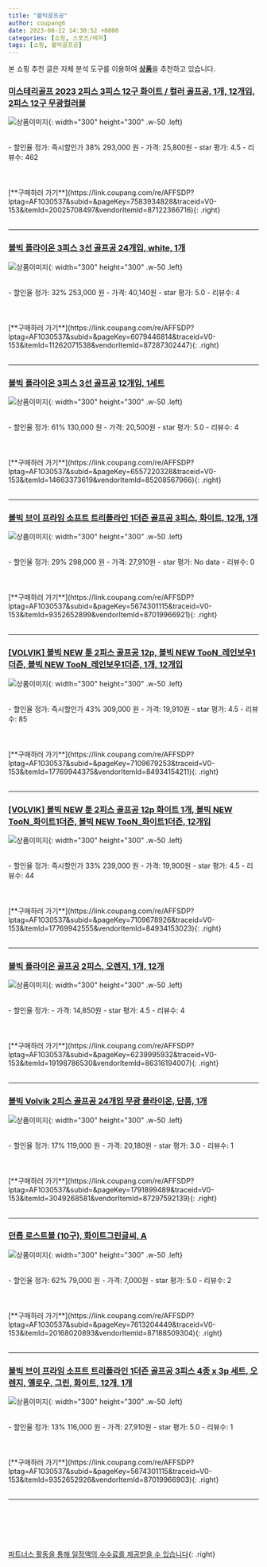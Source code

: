 ```yaml
---
title: "볼빅골프공"
author: coupang6
date: 2023-08-22 14:30:52 +0800
categories: [쇼핑, 스포츠/레저]
tags: [쇼핑, 볼빅골프공]
---
```


본 쇼핑 추천 글은 자체 분석 도구를 이용하여 [**상품**](https://link.coupang.com/a/bao1ui)을 추천하고 있습니다.

### [미스테리골프 2023 2피스 3피스 12구 화이트 / 컬러 골프공, 1개, 12개입, 2피스 12구 무광컬러볼](https://link.coupang.com/re/AFFSDP?lptag=AF1030537&subid=&pageKey=7583934828&traceid=V0-153&itemId=20025708497&vendorItemId=87122366716)

![상품이미지](https://thumbnail7.coupangcdn.com/thumbnails/remote/230x230ex/image/vendor_inventory/a613/bc4f85fc9931bb1b6a046cfdba2501cab99c60c956faebf828920762b306.jpg){: width="300" height="300" .w-50 .left}


<br>
- 할인율 정가: 즉시할인가 38%  293,000   원
- 가격: 25,800원
- star 평가: 4.5
- 리뷰수: 462
<br>
<br>
<br>
<br>
[**구매하러 가기**](https://link.coupang.com/re/AFFSDP?lptag=AF1030537&subid=&pageKey=7583934828&traceid=V0-153&itemId=20025708497&vendorItemId=87122366716){: .right}
<br>
<br>

---

### [볼빅 플라이온 3피스 3선 골프공 24개입, white, 1개](https://link.coupang.com/re/AFFSDP?lptag=AF1030537&subid=&pageKey=6079446814&traceid=V0-153&itemId=11262071538&vendorItemId=87287302447)

![상품이미지](https://thumbnail8.coupangcdn.com/thumbnails/remote/230x230ex/image/vendor_inventory/bacf/ad00dfac3edacb52f9709d13d6485db775ec7581583e6037dc89d374879f.jpg){: width="300" height="300" .w-50 .left}


<br>
- 할인율 정가: 32%  253,000   원
- 가격: 40,140원
- star 평가: 5.0
- 리뷰수: 4
<br>
<br>
<br>
<br>
[**구매하러 가기**](https://link.coupang.com/re/AFFSDP?lptag=AF1030537&subid=&pageKey=6079446814&traceid=V0-153&itemId=11262071538&vendorItemId=87287302447){: .right}
<br>
<br>

---

### [볼빅 플라이온 3피스 3선 골프공 12개입, 1세트](https://link.coupang.com/re/AFFSDP?lptag=AF1030537&subid=&pageKey=6557220328&traceid=V0-153&itemId=14663373619&vendorItemId=85208567966)

![상품이미지](https://thumbnail8.coupangcdn.com/thumbnails/remote/230x230ex/image/vendor_inventory/bacf/ad00dfac3edacb52f9709d13d6485db775ec7581583e6037dc89d374879f.jpg){: width="300" height="300" .w-50 .left}


<br>
- 할인율 정가: 61%  130,000   원
- 가격: 20,500원
- star 평가: 5.0
- 리뷰수: 4
<br>
<br>
<br>
<br>
[**구매하러 가기**](https://link.coupang.com/re/AFFSDP?lptag=AF1030537&subid=&pageKey=6557220328&traceid=V0-153&itemId=14663373619&vendorItemId=85208567966){: .right}
<br>
<br>

---

### [볼빅 브이 프라임 소프트 트리플라인 1더즌 골프공 3피스, 화이트, 12개, 1개](https://link.coupang.com/re/AFFSDP?lptag=AF1030537&subid=&pageKey=5674301115&traceid=V0-153&itemId=9352652899&vendorItemId=87019966921)

![상품이미지](https://thumbnail9.coupangcdn.com/thumbnails/remote/230x230ex/image/vendor_inventory/e62f/3e077553ead484c39b89daccc69c299c8200f48802d8300c56de52267837.jpg){: width="300" height="300" .w-50 .left}


<br>
- 할인율 정가: 29%  298,000   원
- 가격: 27,910원
- star 평가: No data
- 리뷰수: 0
<br>
<br>
<br>
<br>
[**구매하러 가기**](https://link.coupang.com/re/AFFSDP?lptag=AF1030537&subid=&pageKey=5674301115&traceid=V0-153&itemId=9352652899&vendorItemId=87019966921){: .right}
<br>
<br>

---

### [[VOLVIK] 볼빅 NEW 툰 2피스 골프공 12p, 볼빅 NEW TooN_레인보우1더즌, 볼빅 NEW TooN_레인보우1더즌, 1개, 12개입](https://link.coupang.com/re/AFFSDP?lptag=AF1030537&subid=&pageKey=7109679253&traceid=V0-153&itemId=17769944375&vendorItemId=84934154211)

![상품이미지](https://thumbnail8.coupangcdn.com/thumbnails/remote/230x230ex/image/vendor_inventory/7066/a5883b77c02344c65bcaa4cfab0072d7acc8b9a484d209be411050362c3f.jpg){: width="300" height="300" .w-50 .left}


<br>
- 할인율 정가: 즉시할인가 43%  309,000   원
- 가격: 19,910원
- star 평가: 4.5
- 리뷰수: 85
<br>
<br>
<br>
<br>
[**구매하러 가기**](https://link.coupang.com/re/AFFSDP?lptag=AF1030537&subid=&pageKey=7109679253&traceid=V0-153&itemId=17769944375&vendorItemId=84934154211){: .right}
<br>
<br>

---

### [[VOLVIK] 볼빅 NEW 툰 2피스 골프공 12p 화이트 1개, 볼빅 NEW TooN_화이트1더즌, 볼빅 NEW TooN_화이트1더즌, 12개입](https://link.coupang.com/re/AFFSDP?lptag=AF1030537&subid=&pageKey=7109678926&traceid=V0-153&itemId=17769942555&vendorItemId=84934153023)

![상품이미지](https://thumbnail10.coupangcdn.com/thumbnails/remote/230x230ex/image/vendor_inventory/874a/43fdc5be58ce2605411d70b4f7e44d2482e2260db8983b50559787d936a3.jpg){: width="300" height="300" .w-50 .left}


<br>
- 할인율 정가: 즉시할인가 33%  239,000   원
- 가격: 19,900원
- star 평가: 4.5
- 리뷰수: 44
<br>
<br>
<br>
<br>
[**구매하러 가기**](https://link.coupang.com/re/AFFSDP?lptag=AF1030537&subid=&pageKey=7109678926&traceid=V0-153&itemId=17769942555&vendorItemId=84934153023){: .right}
<br>
<br>

---

### [볼빅 플라이온 골프공 2피스, 오렌지, 1개, 12개](https://link.coupang.com/re/AFFSDP?lptag=AF1030537&subid=&pageKey=6239995932&traceid=V0-153&itemId=19198786530&vendorItemId=86316194007)

![상품이미지](https://thumbnail9.coupangcdn.com/thumbnails/remote/230x230ex/image/retail/images/2023/06/19/11/9/ba259fbb-5c9f-49b1-9453-e74457c46186.jpg){: width="300" height="300" .w-50 .left}


<br>
- 할인율 정가: 
- 가격: 14,850원
- star 평가: 4.5
- 리뷰수: 4
<br>
<br>
<br>
<br>
[**구매하러 가기**](https://link.coupang.com/re/AFFSDP?lptag=AF1030537&subid=&pageKey=6239995932&traceid=V0-153&itemId=19198786530&vendorItemId=86316194007){: .right}
<br>
<br>

---

### [볼빅 Volvik 2피스 골프공 24개입 무광 플라이온, 단품, 1개](https://link.coupang.com/re/AFFSDP?lptag=AF1030537&subid=&pageKey=1791899489&traceid=V0-153&itemId=3049268581&vendorItemId=87297592139)

![상품이미지](https://thumbnail9.coupangcdn.com/thumbnails/remote/230x230ex/image/vendor_inventory/29d3/42adc805b2baa951381cff37c75c777f9dd820047235490bfbdcebfa8dc0.jpg){: width="300" height="300" .w-50 .left}


<br>
- 할인율 정가: 17%  119,000   원
- 가격: 20,180원
- star 평가: 3.0
- 리뷰수: 1
<br>
<br>
<br>
<br>
[**구매하러 가기**](https://link.coupang.com/re/AFFSDP?lptag=AF1030537&subid=&pageKey=1791899489&traceid=V0-153&itemId=3049268581&vendorItemId=87297592139){: .right}
<br>
<br>

---

### [던롭 로스트볼 (10구), 화이트그린글씨, A](https://link.coupang.com/re/AFFSDP?lptag=AF1030537&subid=&pageKey=7613204449&traceid=V0-153&itemId=20168020893&vendorItemId=87188509304)

![상품이미지](https://thumbnail10.coupangcdn.com/thumbnails/remote/230x230ex/image/vendor_inventory/161c/b66b1bdf859678c81b1e5380ade323a37e66f2bbc22dd7b6c2a09994aa4a.png){: width="300" height="300" .w-50 .left}


<br>
- 할인율 정가: 62%  79,000   원
- 가격: 7,000원
- star 평가: 5.0
- 리뷰수: 2
<br>
<br>
<br>
<br>
[**구매하러 가기**](https://link.coupang.com/re/AFFSDP?lptag=AF1030537&subid=&pageKey=7613204449&traceid=V0-153&itemId=20168020893&vendorItemId=87188509304){: .right}
<br>
<br>

---

### [볼빅 브이 프라임 소프트 트리플라인 1더즌 골프공 3피스 4종 x 3p 세트, 오렌지, 옐로우, 그린, 화이트, 12개, 1개](https://link.coupang.com/re/AFFSDP?lptag=AF1030537&subid=&pageKey=5674301115&traceid=V0-153&itemId=9352652926&vendorItemId=87019966903)

![상품이미지](https://thumbnail7.coupangcdn.com/thumbnails/remote/230x230ex/image/vendor_inventory/490a/1182e95d145e284b1dd1696f06c9bb4cc54e0e25041332a03fbfa5fc6d38.jpg){: width="300" height="300" .w-50 .left}


<br>
- 할인율 정가: 13%  116,000   원
- 가격: 27,910원
- star 평가: 5.0
- 리뷰수: 1
<br>
<br>
<br>
<br>
[**구매하러 가기**](https://link.coupang.com/re/AFFSDP?lptag=AF1030537&subid=&pageKey=5674301115&traceid=V0-153&itemId=9352652926&vendorItemId=87019966903){: .right}
<br>
<br>

---
<br><br><br><br><br> [파트너스 활동을 통해 일정액의 수수료를 제공받을 수 있습니다](https://link.coupang.com/a/bao1ui){: .right}